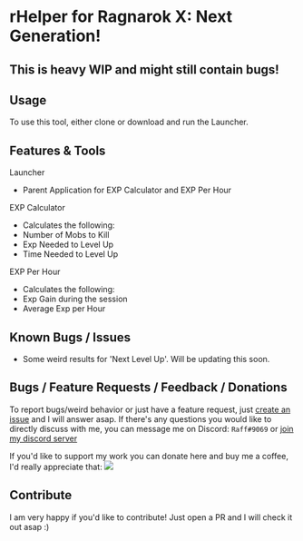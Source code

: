 # rHelper for Ragnarok X: Next Generation!

## This is heavy WIP and might still contain bugs!

## Usage

To use this tool, either clone or download and run the Launcher.

## Features & Tools
Launcher
- Parent Application for EXP Calculator and EXP Per Hour

EXP Calculator
- Calculates the following:
 - Number of Mobs to Kill
 - Exp Needed to Level Up
 - Time Needed to Level Up

EXP Per Hour
- Calculates the following:
 - Exp Gain during the session
 - Average Exp per Hour

## Known Bugs / Issues
- Some weird results for 'Next Level Up'. Will be updating this soon.

## Bugs / Feature Requests / Feedback / Donations

To report bugs/weird behavior or just have a feature request, just [create an issue](https://github.com/RAcbd/ROXTools/issues/new) and I will answer asap.
If there's any questions you would like to directly discuss with me, you can message me on Discord: `Raff#9069` or [join my discord server](https://discord.gg/RpXVV4v)

If you'd like to support my work you can donate here and buy me a coffee, I'd really appreciate that:
[![](https://i.imgur.com/qHzwSC7.png)](https://www.buymeacoffee.com/racbd)

## Contribute

I am very happy if you'd like to contribute! Just open a PR and I will check it out asap :)
